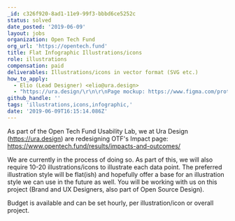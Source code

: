 ```yaml
---
_id: c326f920-8ad1-11e9-99f3-bbbd6ce5252c
status: solved
date_posted: '2019-06-09'
layout: jobs
organization: Open Tech Fund
org_url: 'https://opentech.fund'
title: Flat Infographic Illustrations/icons
role: illustrations
compensation: paid
deliverables: Illustrations/icons in vector format (SVG etc.)
how_to_apply:
  - Elio (Lead Designer) <elio@ura.design>
  - "https://ura.design/\r\n\r\nPage mockup: https://www.figma.com/proto/NHrPwDhOz1aDbKy2eR93HR8m/Impacts-and-Outcomes?node-id=6%3A15&viewport=426%2C413%2C0.07685817778110504&scaling=min-zoom\r\n"
github_handle: ''
tags: 'illustrations,icons,infographic,'
date: '2019-06-09T16:15:14.086Z'
---
```

As part of the Open Tech Fund Usability Lab, we at Ura Design (https://ura.design) are redesigning OTF's Impact page:
https://www.opentech.fund/results/impacts-and-outcomes/

We are currently in the process of doing so. As part of this, we will also require 10-20 illustrations/icons to illustrate each data point. The preferred illustration style will be flat(ish) and hopefully offer a base for an illustration style we can use in the future as well. You will be working with us on this project (Brand and UX Designers, also part of Open Source Design).

Budget is available and can be set hourly, per illustration/icon or overall project.
